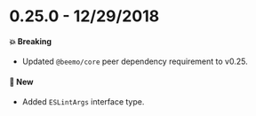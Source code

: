# 0.25.0 - 12/29/2018

#### 💥 Breaking

- Updated `@beemo/core` peer dependency requirement to v0.25.

#### 🚀 New

- Added `ESLintArgs` interface type.
